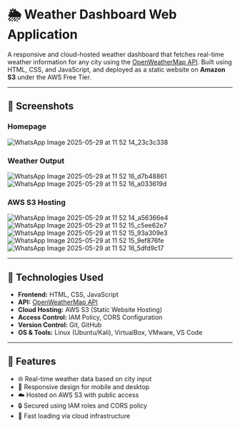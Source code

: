 
# 🌦️ Weather Dashboard Web Application

A responsive and cloud-hosted weather dashboard that fetches real-time weather information for any city using the [OpenWeatherMap API](https://openweathermap.org/api). Built using HTML, CSS, and JavaScript, and deployed as a static website on **Amazon S3** under the AWS Free Tier.

---


## 📸 Screenshots


### Homepage
![WhatsApp Image 2025-05-29 at 11 52 14_23c3c338](https://github.com/user-attachments/assets/b330420f-ba3d-40fc-aec7-a597a6e49034)


### Weather Output
![WhatsApp Image 2025-05-29 at 11 52 16_d7b48861](https://github.com/user-attachments/assets/bfb1e11c-14db-45a6-a3ab-b16cc591d921)
![WhatsApp Image 2025-05-29 at 11 52 16_a033619d](https://github.com/user-attachments/assets/ceec6b87-7f57-4033-a2d4-dd43e357f97b)


### AWS S3 Hosting
![WhatsApp Image 2025-05-29 at 11 52 14_a56366e4](https://github.com/user-attachments/assets/e07a9da2-990e-47b8-a73a-071ce8d71d36)
![WhatsApp Image 2025-05-29 at 11 52 15_c5ee62e7](https://github.com/user-attachments/assets/62598e7c-3794-4302-9dd2-670a783bb120)
![WhatsApp Image 2025-05-29 at 11 52 15_93a309e3](https://github.com/user-attachments/assets/f2343736-d12c-4f99-9f8f-e8e0a533c576)
![WhatsApp Image 2025-05-29 at 11 52 15_9ef876fe](https://github.com/user-attachments/assets/d9a4ea7e-eb9c-450c-8b6f-905153fa10ab)
![WhatsApp Image 2025-05-29 at 11 52 16_5dfd9c17](https://github.com/user-attachments/assets/fba7b267-e5f4-422b-a4ea-110e6181d192)



---

## 🧰 Technologies Used

- **Frontend:** HTML, CSS, JavaScript  
- **API:** [OpenWeatherMap API](https://openweathermap.org/api)  
- **Cloud Hosting:** AWS S3 (Static Website Hosting)  
- **Access Control:** IAM Policy, CORS Configuration  
- **Version Control:** Git, GitHub  
- **OS & Tools:** Linux (Ubuntu/Kali), VirtualBox, VMware, VS Code

---

## 🎯 Features

- 🌐 Real-time weather data based on city input  
- 📱 Responsive design for mobile and desktop  
- ☁️ Hosted on AWS S3 with public access  
- 🔒 Secured using IAM roles and CORS policy  
- 🚀 Fast loading via cloud infrastructure


